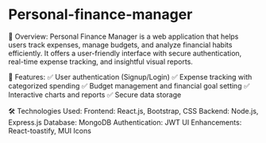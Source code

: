# Personal-finance-manager

📌 Overview:
Personal Finance Manager is a web application that helps users track expenses, manage budgets, and analyze financial habits efficiently. It offers a user-friendly interface with secure authentication, real-time expense tracking, and insightful visual reports.

🚀 Features:
✅ User authentication (Signup/Login)
✅ Expense tracking with categorized spending
✅ Budget management and financial goal setting
✅ Interactive charts and reports
✅ Secure data storage

🛠️ Technologies Used:
Frontend: React.js, Bootstrap, CSS
Backend: Node.js, Express.js
Database: MongoDB
Authentication: JWT
UI Enhancements: React-toastify, MUI Icons
